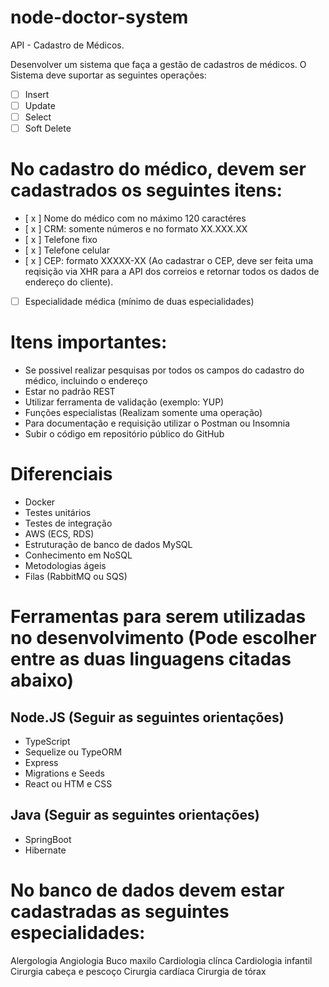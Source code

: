 # node-doctor-system
API - Cadastro de Médicos.

Desenvolver um sistema que faça a gestão de cadastros de médicos. O Sistema deve suportar as seguintes operações:

- [ ] Insert
- [ ] Update
- [ ] Select
- [ ] Soft Delete

# No cadastro do médico, devem ser cadastrados os seguintes itens:

- [ x ] Nome do médico com no máximo 120 caractéres
- [ x ] CRM: somente números e no formato XX.XXX.XX
- [ x ] Telefone fixo
- [ x ] Telefone celular
- [ x ] CEP: formato XXXXX-XX (Ao cadastrar o CEP, deve ser feita uma reqisição via XHR para a API dos correios e retornar todos os dados de endereço do cliente).
- [ ] Especialidade médica (mínimo de duas especialidades)

# Itens importantes:
- Se possivel realizar pesquisas por todos os campos do cadastro do médico, incluindo o endereço
- Estar no padrão REST
- Utilizar ferramenta de validação (exemplo: YUP)
- Funções especialistas (Realizam somente uma operação)
- Para documentação e requisição utilizar o Postman ou Insomnia
- Subir o código em repositório público do GitHub

# Diferenciais

- Docker
- Testes unitários
- Testes de integração
- AWS (ECS, RDS)
- Estruturação de banco de dados MySQL
- Conhecimento em NoSQL
- Metodologias ágeis
- Filas (RabbitMQ ou SQS)

# Ferramentas para serem utilizadas no desenvolvimento (Pode escolher entre as duas linguagens citadas abaixo)

## Node.JS (Seguir as seguintes orientações)
- TypeScript
- Sequelize ou TypeORM
- Express
- Migrations e Seeds
- React ou HTM e CSS 

## Java (Seguir as seguintes orientações)
- SpringBoot
- Hibernate

# No banco de dados devem estar cadastradas as seguintes especialidades:

Alergologia
Angiologia
Buco maxilo
Cardiologia clínca
Cardiologia infantil
Cirurgia cabeça e pescoço
Cirurgia cardíaca
Cirurgia de tórax


